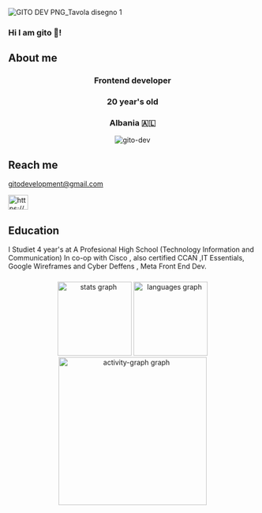 ![GITO DEV PNG_Tavola disegno 1](https://github.com/gito-development/gito-development/assets/143014381/2209965a-f9f9-4b1b-99a2-105ac3b32c3a)
### Hi I am gito 👋!

## About me
<h3 align="center"> Frontend developer  </h3>
<h3 align="center"> 20 year's old</h3>
<h3 align="center"> Albania 🇦🇱 </h3>


<p align="center"> <img src="https://komarev.com/ghpvc/?username=gito-dev&label=Profile%20views&color=0e75b6&style=flat" alt="gito-dev" /> </p>



##  Reach me

gitodevelopment@gmail.com

<p align="left">

<a href="https://instagram.com/https://www.instagram.com/gito.dev/" target="blank"><img align="center" src="https://raw.githubusercontent.com/rahuldkjain/github-profile-readme-generator/master/src/images/icons/Social/instagram.svg" alt="https://www.instagram.com/gito.dev/" height="30" width="40" /></a>
</p>

## Education 

I Studiet 4 year's at A Profesional High School (Technology Information and Communication) In co-op with Cisco , also certified CCAN ,IT Essentials, Google Wireframes and Cyber Deffens ,
Meta Front End Dev. 



###


###
<div align="center">
  <img src="https://github-readme-stats.vercel.app/api?username=Gito-Dev&hide_title=false&hide_rank=false&show_icons=true&include_all_commits=true&count_private=true&disable_animations=false&theme=dracula&locale=en&hide_border=false&order=1" height="150" alt="stats graph"  />

  <img src="https://github-readme-stats.vercel.app/api/top-langs?username=Gito-Dev&locale=en&hide_title=false&layout=compact&card_width=320&langs_count=5&theme=dracula&hide_border=false&order=2" height="150" alt="languages graph"  />
  <img src="https://github-readme-activity-graph.vercel.app/graph?username=Gito-Dev&radius=16&theme=react&area=true&order=5" height="300" alt="activity-graph graph"  />
</div>

###















